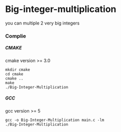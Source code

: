 # Big-integer-multiplication

you can multiple 2 very big integers

### Complie
##### CMAKE
cmake version >= 3.0

    mkdir cmake
    cd cmake
    cmake ..
    make
    ./Big-Integer-Multiplication
##### GCC
gcc version >= 5

    gcc -o Big-Integer-Multiplication main.c -lm
    ./Big-Integer-Multiplication
